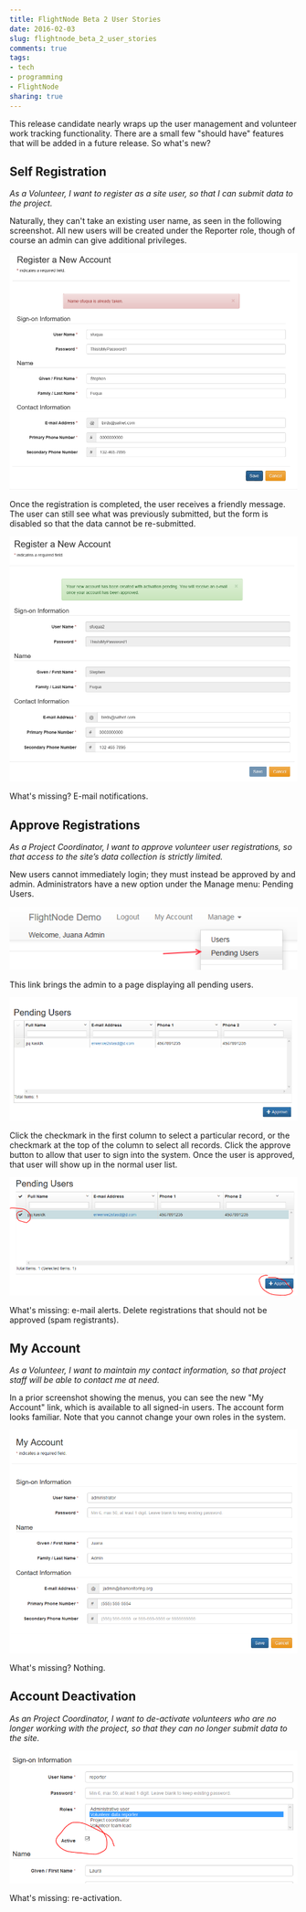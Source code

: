 ```yaml
---
title: FlightNode Beta 2 User Stories
date: 2016-02-03
slug: flightnode_beta_2_user_stories
comments: true
tags:
- tech
- programming
- FlightNode
sharing: true
---
```


This release candidate nearly wraps up the user management and volunteer work
tracking functionality. There are a small few "should have" features that will
be added in a future release. So what's new?

## Self Registration

*As a Volunteer, I want to register as a site user, so that I can submit data to
the project.*

Naturally, they can't take an existing user name, as seen in the following
screenshot. All new users will be created under the Reporter role, though of
course an admin can give additional privileges.

![Registration form](/images/rc2_1.png)

Once the registration is completed, the user receives a friendly message. The
user can still see what was previously submitted,  but the form is disabled so
that the data cannot be re-submitted.

![Registration complete](/images/rc2_2.png)

What's missing? E-mail notifications.

## Approve Registrations

*As a Project Coordinator, I want to approve volunteer user registrations, so
that access to the site’s data collection is strictly limited.*

New users cannot immediately login; they must instead be approved by and admin.
Administrators have a new option under the Manage menu: Pending Users.

![Pending users menu](/images/rc2_3.png)

This link brings the admin to a page displaying all pending users.

![Pending users list](/images/rc2_4.png)

Click the checkmark in the first column to select a particular record, or the
checkmark at the top of the column to select all records. Click the approve
button to allow that user to sign into the system. Once the user is approved,
that user will show up in the normal user list.

![Normal user list](/images/rc2_5.png)

What's missing: e-mail alerts. Delete registrations that should not be approved
(spam registrants).

## My Account

*As a Volunteer, I want to maintain my contact information, so that project
staff will be able to contact me at need.*

In a prior screenshot showing the menus, you can see the new "My Account" link,
which is available to all signed-in users. The account form looks familiar. Note
that you cannot change your own roles in the system.

![My Account](/images/rc2_6.png)

What's missing? Nothing.

## Account Deactivation

*As an Project Coordinator, I want to de-activate volunteers who are no longer
working with the project, so that they can no longer submit data to the site.*

![De-activation](/images/rc2_7.png)

What's missing: re-activation.
